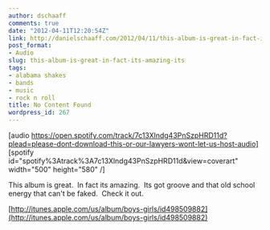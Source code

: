 ```yaml
---
author: dschaaff
comments: true
date: "2012-04-11T12:20:54Z"
link: http://danielschaaff.com/2012/04/11/this-album-is-great-in-fact-its-amazing-its/
post_format:
- Audio
slug: this-album-is-great-in-fact-its-amazing-its
tags:
- alabama shakes
- bands
- music
- rock n roll
title: No Content Found
wordpress_id: 267
---
```


[audio https://open.spotify.com/track/7c13Xlndg43PnSzpHRD11d?plead=please-dont-download-this-or-our-lawyers-wont-let-us-host-audio]
[spotify id="spotify%3Atrack%3A7c13Xlndg43PnSzpHRD11d&view=coverart" width="500" height="580" /]


This album is great.  In fact its amazing.  Its got groove and that old school energy that can't be faked.  Check it out.





[http://itunes.apple.com/us/album/boys-girls/id498509882](http://itunes.apple.com/us/album/boys-girls/id498509882)
